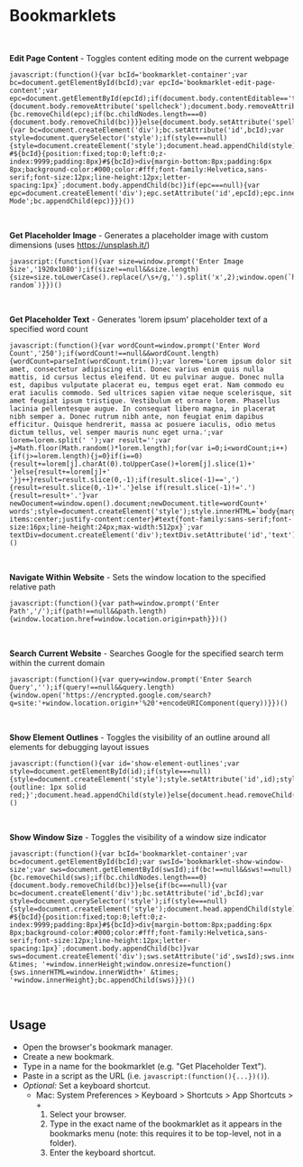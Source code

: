 # Bookmarklets

&nbsp;

**Edit Page Content** - Toggles content editing mode on the current webpage

```
javascript:(function(){var bcId='bookmarklet-container';var bc=document.getElementById(bcId);var epcId='bookmarklet-edit-page-content';var epc=document.getElementById(epcId);if(document.body.contentEditable=='true'||document.designMode=='on'){document.body.removeAttribute('spellcheck');document.body.removeAttribute('contentEditable');document.designMode='off';if(bc!==null&&epc!==null){bc.removeChild(epc);if(bc.childNodes.length===0){document.body.removeChild(bc)}}}else{document.body.setAttribute('spellcheck','false');document.body.contentEditable='true';document.designMode='on';if(bc===null){var bc=document.createElement('div');bc.setAttribute('id',bcId);var style=document.querySelector('style');if(style===null){style=document.createElement('style');document.head.appendChild(style)}style.innerHTML=style.innerHTML+` #${bcId}{position:fixed;top:0;left:0;z-index:9999;padding:8px}#${bcId}>div{margin-bottom:8px;padding:6px 8px;background-color:#000;color:#fff;font-family:Helvetica,sans-serif;font-size:12px;line-height:12px;letter-spacing:1px}`;document.body.appendChild(bc)}if(epc===null){var epc=document.createElement('div');epc.setAttribute('id',epcId);epc.innerHTML='Edit Mode';bc.appendChild(epc)}}}())
```

&nbsp;


**Get Placeholder Image** - Generates a placeholder image with custom dimensions (uses https://unsplash.it/)

```
javascript:(function(){var size=window.prompt('Enter Image Size','1920x1080');if(size!==null&&size.length){size=size.toLowerCase().replace(/\s+/g,'').split('x',2);window.open(`https://unsplash.it/${size[0]}/${size[1]}/?random`)}})()
```

&nbsp;

**Get Placeholder Text** - Generates 'lorem ipsum' placeholder text of a specified word count

```
javascript:(function(){var wordCount=window.prompt('Enter Word Count','250');if(wordCount!==null&&wordCount.length){wordCount=parseInt(wordCount.trim());var lorem='Lorem ipsum dolor sit amet, consectetur adipiscing elit. Donec varius enim quis nulla mattis, id cursus lectus eleifend. Ut eu pulvinar augue. Donec nulla est, dapibus vulputate placerat eu, tempus eget erat. Nam commodo eu erat iaculis commodo. Sed ultrices sapien vitae neque scelerisque, sit amet feugiat ipsum tristique. Vestibulum et ornare lorem. Phasellus lacinia pellentesque augue. In consequat libero magna, in placerat nibh semper a. Donec rutrum nibh ante, non feugiat enim dapibus efficitur. Quisque hendrerit, massa ac posuere iaculis, odio metus dictum tellus, vel semper mauris nunc eget urna.';var lorem=lorem.split(' ');var result='';var j=Math.floor(Math.random()*lorem.length);for(var i=0;i<wordCount;i++){if(j>=lorem.length){j=0}if(i==0){result+=lorem[j].charAt(0).toUpperCase()+lorem[j].slice(1)+' '}else{result+=lorem[j]+' '}j++}result=result.slice(0,-1);if(result.slice(-1)==','){result=result.slice(0,-1)+'.'}else if(result.slice(-1)!='.'){result=result+'.'}var newDocument=window.open().document;newDocument.title=wordCount+' words';style=document.createElement('style');style.innerHTML=`body{margin:0;padding:32px;display:flex;align-items:center;justify-content:center}#text{font-family:sans-serif;font-size:16px;line-height:24px;max-width:512px}`;var textDiv=document.createElement('div');textDiv.setAttribute('id','text');textDiv.innerHTML=result;newDocument.head.appendChild(style);newDocument.body.appendChild(textDiv)}})()
```

&nbsp;

**Navigate Within Website** - Sets the window location to the specified relative path

```
javascript:(function(){var path=window.prompt('Enter Path','/');if(path!==null&&path.length){window.location.href=window.location.origin+path}})()
```

&nbsp;

**Search Current Website** - Searches Google for the specified search term within the current domain

```
javascript:(function(){var query=window.prompt('Enter Search Query','');if(query!==null&&query.length){window.open('https://encrypted.google.com/search?q=site:'+window.location.origin+'%20'+encodeURIComponent(query))}})()
```

&nbsp;

**Show Element Outlines** - Toggles the visibility of an outline around all elements for debugging layout issues

```
javascript:(function(){var id='show-element-outlines';var style=document.getElementById(id);if(style===null){style=document.createElement('style');style.setAttribute('id',id);style.innerHTML='* {outline: 1px solid red;}';document.head.appendChild(style)}else{document.head.removeChild(style)}})()
```

&nbsp;

**Show Window Size** - Toggles the visibility of a window size indicator

```
javascript:(function(){var bcId='bookmarklet-container';var bc=document.getElementById(bcId);var swsId='bookmarklet-show-window-size';var sws=document.getElementById(swsId);if(bc!==null&&sws!==null){bc.removeChild(sws);if(bc.childNodes.length===0){document.body.removeChild(bc)}}else{if(bc===null){var bc=document.createElement('div');bc.setAttribute('id',bcId);var style=document.querySelector('style');if(style===null){style=document.createElement('style');document.head.appendChild(style)}style.innerHTML=style.innerHTML+` #${bcId}{position:fixed;top:0;left:0;z-index:9999;padding:8px}#${bcId}>div{margin-bottom:8px;padding:6px 8px;background-color:#000;color:#fff;font-family:Helvetica,sans-serif;font-size:12px;line-height:12px;letter-spacing:1px}`;document.body.appendChild(bc)}var sws=document.createElement('div');sws.setAttribute('id',swsId);sws.innerHTML=window.innerWidth+' &times; '+window.innerHeight;window.onresize=function(){sws.innerHTML=window.innerWidth+' &times; '+window.innerHeight};bc.appendChild(sws)}})()
```

&nbsp;

## Usage

* Open the browser's bookmark manager.
* Create a new bookmark.
* Type in a name for the bookmarklet (e.g. "Get Placeholder Text").
* Paste in a script as the URL (i.e. `javascript:(function(){...})()`).
* _Optional:_ Set a keyboard shortcut.
	* Mac: System Preferences > Keyboard > Shortcuts > App Shortcuts > +
		1. Select your browser.
		2. Type in the exact name of the bookmarklet as it appears in the bookmarks menu (note: this requires it to be top-level, not in a folder).
		3. Enter the keyboard shortcut.
